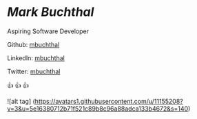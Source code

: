 # *Mark Buchthal*

Aspiring Software Developer

Github: [mbuchthal](http://github.com/mbuchthal)

LinkedIn: [mbuchthal](http://www.linkedin.com/pub/mark-buchthal/b5/739/7b/en)

Twitter: [mbuchthal](http://www.twitter.com/mbuchthal)

:thumbsup: :thumbsup: :thumbsup:

![alt tag] (https://avatars1.githubusercontent.com/u/11155208?v=3&u=5e16380712b71f521c89b8c96a88adca133b4672&s=140)



